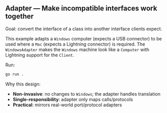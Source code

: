 ## Adapter — Make incompatible interfaces work together

Goal: convert the interface of a class into another interface clients expect.

This example adapts a `Windows` computer (expects a USB connector) to be used where a `Mac` (expects a Lightning connector) is required. The `WindowsAdapter` makes the `Windows` machine look like a `Computer` with Lightning support for the `Client`.

Run:
```bash
go run .
```

Why this design:
- **Non-invasive**: no changes to `Windows`; the adapter handles translation
- **Single-responsibility**: adapter only maps calls/protocols
- **Practical**: mirrors real-world port/protocol adapters


